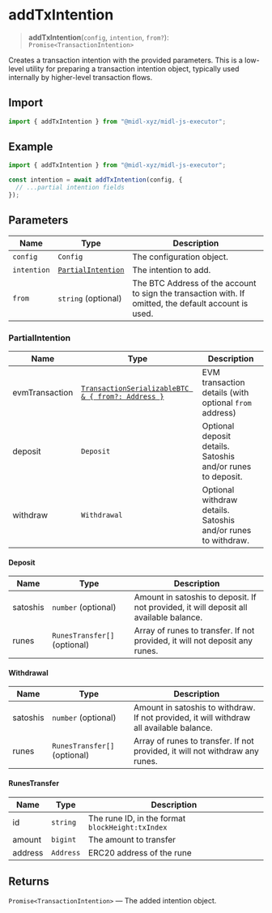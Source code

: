 # addTxIntention

> **addTxIntention**(`config`, `intention`, `from?`): `Promise<TransactionIntention>`

Creates a transaction intention with the provided parameters. This is a low-level utility for preparing a transaction intention object, typically used internally by higher-level transaction flows.

## Import

```ts
import { addTxIntention } from "@midl-xyz/midl-js-executor";
```

## Example

```ts
import { addTxIntention } from "@midl-xyz/midl-js-executor";

const intention = await addTxIntention(config, {
  // ...partial intention fields
});
```

## Parameters

| Name        | Type                                    | Description                                                                                           |
| ----------- | --------------------------------------- | ----------------------------------------------------------------------------------------------------- |
| `config`    | `Config`                                | The configuration object.                                                                             |
| `intention` | [`PartialIntention`](#partialintention) | The intention to add.                                                                                 |
| `from`      | `string` (optional)                     | The BTC Address of the account to sign the transaction with. If omitted, the default account is used. |


### PartialIntention

| Name           | Type                                                                 | Description                                                   |
| -------------- | -------------------------------------------------------------------- | ------------------------------------------------------------- |
| evmTransaction | [`TransactionSerializableBTC & { from?: Address }`](#evmtransaction) | EVM transaction details (with optional `from` address)        |
| deposit        | `Deposit`                                                            | Optional deposit details. Satoshis and/or runes to deposit.   |
| withdraw       | `Withdrawal`                                                         | Optional withdraw details. Satoshis and/or runes to withdraw. |


#### Deposit

| Name     | Type                         | Description                                                                            |
| -------- | ---------------------------- | -------------------------------------------------------------------------------------- |
| satoshis | `number` (optional)          | Amount in satoshis to deposit. If not provided, it will deposit all available balance. |
| runes    | `RunesTransfer[]` (optional) | Array of runes to transfer. If not provided, it will not deposit any runes.            |


#### Withdrawal

| Name     | Type                         | Description                                                                              |
| -------- | ---------------------------- | ---------------------------------------------------------------------------------------- |
| satoshis | `number` (optional)          | Amount in satoshis to withdraw. If not provided, it will withdraw all available balance. |
| runes    | `RunesTransfer[]` (optional) | Array of runes to transfer. If not provided, it will not withdraw any runes.             |

#### RunesTransfer

| Name    | Type      | Description                                      |
| ------- | --------- | ------------------------------------------------ |
| id      | `string`  | The rune ID, in the format `blockHeight:txIndex` |
| amount  | `bigint`  | The amount to transfer                           |
| address | `Address` | ERC20 address of the rune                        |


## Returns

`Promise<TransactionIntention>` — The added intention object.

